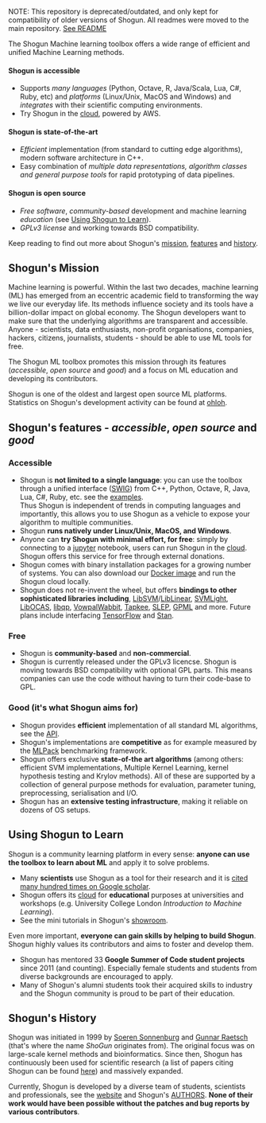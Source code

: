 NOTE: This repository is deprecated/outdated, and only kept for compatibility of older versions of Shogun. All readmes were moved to the main repository. [See README](https://github.com/shogun-toolbox/shogun)

The Shogun Machine learning toolbox offers a wide range of efficient and unified Machine Learning methods.


#### Shogun is accessible

* Supports *many languages* (Python, Octave, R, Java/Scala, Lua, C#, Ruby, etc) and *platforms* (Linux/Unix, MacOS and Windows) and *integrates* with their scientific computing environments.
* Try Shogun in the [cloud](https://cloud.shogun.ml), powered by AWS.


#### Shogun is state-of-the-art

* *Efficient* implementation (from standard to cutting edge algorithms), modern software architecture in C++.
* Easy combination of *multiple data representations, algorithm classes and general purpose tools* for rapid prototyping of data pipelines.

#### Shogun is open source

* *Free software*, *community-based* development and machine learning *education* (see [Using Shogun to Learn](#useshoguntolearn)).
* *GPLv3 license* and working towards BSD compatibility.

Keep reading to find out more about Shogun's [mission](#mission), [features](#features) and [history](#shogunhistory).





## <a name="mission"></a> Shogun's Mission

Machine learning is powerful. 
Within the last two decades, machine learning (ML) has emerged from an eccentric academic field to transforming the way we live our everyday life. 
Its methods influence society and its tools have a billion-dollar impact on global economy. 
The Shogun developers want to make sure that the underlying algorithms are transparent and accessible. 
Anyone - scientists, data enthusiasts, non-profit organisations, companies, hackers, citizens, journalists, students - should be able to use ML tools for free.

The Shogun ML toolbox promotes this mission through its features (*accessible*, *open source* and *good*) and a focus on ML education and developing its contributors.

Shogun is one of the oldest and largest open source ML platforms. 
Statistics on Shogun's development activity can be found at [ohloh](https://www.openhub.net/p/shogun).

## <a name="features"></a> Shogun's features - *accessible*, *open source* and *good*

### Accessible

 * Shogun is **not limited to a single language**: 
 you can use the toolbox through a unified interface ([SWIG](http://www.swig.org/)) from C++, Python, Octave, R, Java, Lua, C#, Ruby, etc. see the [examples](http://shogun.ml/examples).  
 Thus Shogun is independent of trends in computing languages and importantly, this allows you to use Shogun as a vehicle to expose your algorithm to multiple communities.   
 * Shogun **runs natively under Linux/Unix, MacOS, and Windows**.
 * Anyone can **try Shogun with minimal effort, for free**: 
 simply by connecting to a [jupyter](http://jupyter.org/) notebook, users can run Shogun in the [cloud](https://cloud.shogun.ml/hub/home).
 Shogun offers this service for free through external donations.
 * Shogun comes with binary installation packages for a growing number of systems.
 You can also download our [Docker image](https://hub.docker.com/r/shogun/) and run the Shogun cloud locally.
 * Shogun does not re-invent the wheel, but offers **bindings to other sophisticated libraries including**, 
 [LibSVM](http://www.csie.ntu.edu.tw/~cjlin/libsvm/)/[LibLinear](http://www.csie.ntu.edu.tw/~cjlin/liblinear/), 
 [SVMLight](http://svmlight.joachims.org/), 
 [LibOCAS](http://cmp.felk.cvut.cz/~xfrancv/ocas/html/), 
 [libqp](http://cmp.felk.cvut.cz/~xfrancv/libqp/html/), 
 [VowpalWabbit](http://www.hunch.net/~vw/), 
 [Tapkee](http://tapkee.lisitsyn.me/), 
 [SLEP](http://www.public.asu.edu/~jye02/Software/SLEP/), 
 [GPML](http://www.gaussianprocess.org/gpml/code/matlab/doc/) and more. 
 Future plans include interfacing [TensorFlow](https://www.tensorflow.org/) and [Stan](http://mc-stan.org/).

### Free

 * Shogun is **community-based** and **non-commercial**.
 * Shogun is currently released under the GPLv3 licencse. 
 Shogun is moving towards BSD compatibility with optional GPL parts.
 This means companies can use the code without having to turn their code-base to GPL.

### Good (it's what Shogun aims for)

 * Shogun provides **efficient** implementation of all standard ML algorithms, see the [API](http://shogun.ml/api).
  * Shogun's implementations are **competitive** as for example measured by the [MLPack](https://github.com/mlpack/benchmarks) benchmarking framework.
  * Shogun offers exclusive **state-of-the art algorithms** (among others: efficient SVM implementations, Multiple Kernel Learning, kernel hypothesis testing and Krylov methods). 
 All of these are supported by a collection of general purpose methods for evaluation, parameter tuning, preprocessing, serialisation and I/O.
 * Shogun has an **extensive testing infrastructure**, making it reliable on dozens of OS setups.

## <a name="useshoguntolearn"></a> Using Shogun to Learn

Shogun is a community learning platform in every sense: **anyone can use the toolbox to learn about ML** and apply it to solve problems.

 * Many **scientists** use Shogun as a tool for their research and it is [cited many hundred times on Google scholar](http://scholar.google.com/scholar?hl=en&q=shogun+toolbox&btnG=&as_sdt=1%2C33&as_sdtp=).
 * Shogun offers its [cloud](https://cloud.shogun.ml/hub/home) for **educational** purposes at universities and workshops (e.g. University College London *Introduction to Machine Learning*).
 * See the mini tutorials in Shogun's [showroom](http://shogun.ml/showroom). 
 
Even more important, **everyone can gain skills by helping to build Shogun**. Shogun highly values its contributors and aims to foster and develop them.

 * Shogun has mentored 33 **Google Summer of Code student projects** since 2011 (and counting).
 Especially female students and students from diverse backgrounds are encouraged to apply.
 * Many of Shogun's alumni students took their acquired skills to industry and the Shogun community is proud to be part of their education.


## <a name="shogunhistory"></a> Shogun's History

Shogun was initiated in 1999 by [Soeren Sonnenburg](http://sonnenburgs.de/soeren) and [Gunnar Raetsch](http://www.raetschlab.org/) (that's where the name *ShoGun* originates from). 
The original focus was on large-scale kernel methods and bioinformatics. 
Since then, Shogun has continuously been used for scientific research (a list of papers citing Shogun can be found [here](http://scholar.google.com/scholar?hl=en&q=shogun+toolbox&btnG=&as_sdt=1%2C33&as_sdtp=)) and massively expanded.


Currently, Shogun is developed by a diverse team of students, scientists and professionals, see the [website](http://shogun-toolbox.org/page/about/ourteam) and Shogun's [AUTHORS](https://github.com/shogun-toolbox/shogun/wiki/AUTHORS). 
**None of their work would have been possible without the patches and bug reports by various contributors**. 

